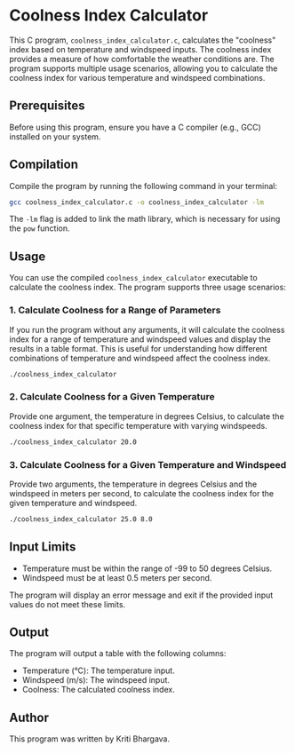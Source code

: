 # Coolness Index Calculator

This C program, `coolness_index_calculator.c`, calculates the "coolness" index based on temperature and windspeed inputs. The coolness index provides a measure of how comfortable the weather conditions are. The program supports multiple usage scenarios, allowing you to calculate the coolness index for various temperature and windspeed combinations.

## Prerequisites

Before using this program, ensure you have a C compiler (e.g., GCC) installed on your system.

## Compilation

Compile the program by running the following command in your terminal:

```bash
gcc coolness_index_calculator.c -o coolness_index_calculator -lm
```

The `-lm` flag is added to link the math library, which is necessary for using the `pow` function.

## Usage

You can use the compiled `coolness_index_calculator` executable to calculate the coolness index. The program supports three usage scenarios:

### 1. Calculate Coolness for a Range of Parameters

If you run the program without any arguments, it will calculate the coolness index for a range of temperature and windspeed values and display the results in a table format. This is useful for understanding how different combinations of temperature and windspeed affect the coolness index.

```bash
./coolness_index_calculator
```

### 2. Calculate Coolness for a Given Temperature

Provide one argument, the temperature in degrees Celsius, to calculate the coolness index for that specific temperature with varying windspeeds.

```bash
./coolness_index_calculator 20.0
```

### 3. Calculate Coolness for a Given Temperature and Windspeed

Provide two arguments, the temperature in degrees Celsius and the windspeed in meters per second, to calculate the coolness index for the given temperature and windspeed.

```bash
./coolness_index_calculator 25.0 8.0
```

## Input Limits

- Temperature must be within the range of -99 to 50 degrees Celsius.
- Windspeed must be at least 0.5 meters per second.

The program will display an error message and exit if the provided input values do not meet these limits.

## Output

The program will output a table with the following columns:

- Temperature (°C): The temperature input.
- Windspeed (m/s): The windspeed input.
- Coolness: The calculated coolness index.

## Author

This program was written by Kriti Bhargava.

